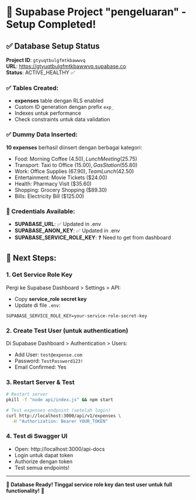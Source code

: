 # 🎯 Supabase Project "pengeluaran" - Setup Completed!

## ✅ Database Setup Status

**Project ID**: `gtyuqtbulgfmtkbawwvq`  
**URL**: https://gtyuqtbulgfmtkbawwvq.supabase.co  
**Status**: ACTIVE_HEALTHY ✅  

### ✅ Tables Created:
- **expenses** table dengan RLS enabled
- Custom ID generation dengan prefix `exp_`
- Indexes untuk performance
- Check constraints untuk data validation

### ✅ Dummy Data Inserted:
**10 expenses** berhasil diinsert dengan berbagai kategori:
- Food: Morning Coffee ($4.50), Lunch Meeting ($25.75)
- Transport: Taxi to Office ($15.00), Gas Station ($55.80)  
- Work: Office Supplies ($67.90), Team Lunch ($42.50)
- Entertainment: Movie Tickets ($24.00)
- Health: Pharmacy Visit ($35.60)
- Shopping: Grocery Shopping ($89.30)
- Bills: Electricity Bill ($125.00)

### 🔑 Credentials Available:
- **SUPABASE_URL**: ✅ Updated in .env
- **SUPABASE_ANON_KEY**: ✅ Updated in .env  
- **SUPABASE_SERVICE_ROLE_KEY**: ❓ Need to get from dashboard

## 🎯 Next Steps:

### 1. Get Service Role Key
Pergi ke Supabase Dashboard > Settings > API:
- Copy **service_role secret key**
- Update di file `.env`:

```env
SUPABASE_SERVICE_ROLE_KEY=your-service-role-secret-key
```

### 2. Create Test User (untuk authentication)
Di Supabase Dashboard > Authentication > Users:
- Add User: `test@expense.com`
- Password: `TestPassword123!`
- Email Confirmed: Yes

### 3. Restart Server & Test
```bash
# Restart server
pkill -f "node api/index.js" && npm start

# Test expenses endpoint (setelah login)
curl http://localhost:3000/api/v1/expenses \
  -H "Authorization: Bearer YOUR_TOKEN"
```

### 4. Test di Swagger UI
- Open: http://localhost:3000/api-docs
- Login untuk dapat token
- Authorize dengan token
- Test semua endpoints!

---

**🎉 Database Ready! Tinggal service role key dan test user untuk full functionality!** 🚀